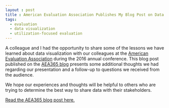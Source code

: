 ```yaml
---
layout : post
title : American Evaluation Association Publishes My Blog Post on Data Visualization
tags:
  - evaluation
  - data visualization
  - utilization-focused evaluation
---
```


A colleague and I had the opportunity to share some of the lessons we have learned about data visualization with our colleagues at the [American Evaluation Association](http://www.eval.org/) during the 2016 annual conference. This blog post published on the [AEA365 blog](https://aea365.org/blog/internal-eval-week-making-data-meaningful-to-non-data-people-by-ana-flores-and-joshua-paul/) presents some additional thoughts we had regarding our presentation and a follow-up to questions we received from the audience.

We hope our experiences and thoughts will be helpful to others who are trying to determine the best way to share data with their stakeholders.

[Read the AEA365 blog post here.](https://aea365.org/blog/internal-eval-week-making-data-meaningful-to-non-data-people-by-ana-flores-and-joshua-paul/)
